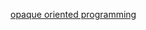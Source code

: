 [opaque oriented programming](http://www.alejandrosegovia.net/2011/05/16/opaque-type-oriented-programming-in-c/)

